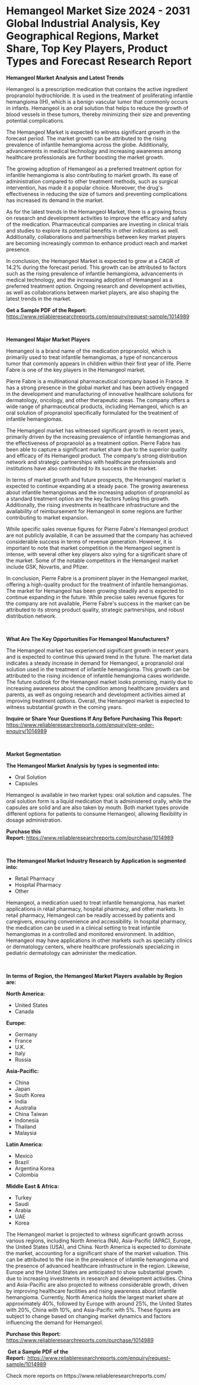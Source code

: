 <p><h1>Hemangeol Market Size 2024 - 2031 Global Industrial Analysis, Key Geographical Regions, Market Share, Top Key Players, Product Types and Forecast Research Report</h1></p><p><strong>Hemangeol Market Analysis and Latest Trends</strong></p>
<p><p>Hemangeol is a prescription medication that contains the active ingredient propranolol hydrochloride. It is used in the treatment of proliferating infantile hemangioma (IH), which is a benign vascular tumor that commonly occurs in infants. Hemangeol is an oral solution that helps to reduce the growth of blood vessels in these tumors, thereby minimizing their size and preventing potential complications.</p><p>The Hemangeol Market is expected to witness significant growth in the forecast period. The market growth can be attributed to the rising prevalence of infantile hemangioma across the globe. Additionally, advancements in medical technology and increasing awareness among healthcare professionals are further boosting the market growth.</p><p>The growing adoption of Hemangeol as a preferred treatment option for infantile hemangioma is also contributing to market growth. Its ease of administration compared to other treatment methods, such as surgical intervention, has made it a popular choice. Moreover, the drug's effectiveness in reducing the size of tumors and preventing complications has increased its demand in the market.</p><p>As for the latest trends in the Hemangeol Market, there is a growing focus on research and development activities to improve the efficacy and safety of the medication. Pharmaceutical companies are investing in clinical trials and studies to explore its potential benefits in other indications as well. Additionally, collaborations and partnerships between key market players are becoming increasingly common to enhance product reach and market presence.</p><p>In conclusion, the Hemangeol Market is expected to grow at a CAGR of 14.2% during the forecast period. This growth can be attributed to factors such as the rising prevalence of infantile hemangioma, advancements in medical technology, and the increasing adoption of Hemangeol as a preferred treatment option. Ongoing research and development activities, as well as collaborations between market players, are also shaping the latest trends in the market.</p></p>
<p><strong>Get a Sample PDF of the Report:&nbsp;</strong> <a href="https://www.reliableresearchreports.com/enquiry/request-sample/1014989">https://www.reliableresearchreports.com/enquiry/request-sample/1014989</a></p>
<p>&nbsp;</p>
<p><strong>Hemangeol Major Market Players</strong></p>
<p><p>Hemangeol is a brand name of the medication propranolol, which is primarily used to treat infantile hemangiomas, a type of noncancerous tumor that commonly appears in children within their first year of life. Pierre Fabre is one of the key players in the Hemangeol market.</p><p>Pierre Fabre is a multinational pharmaceutical company based in France. It has a strong presence in the global market and has been actively engaged in the development and manufacturing of innovative healthcare solutions for dermatology, oncology, and other therapeutic areas. The company offers a wide range of pharmaceutical products, including Hemangeol, which is an oral solution of propranolol specifically formulated for the treatment of infantile hemangiomas.</p><p>The Hemangeol market has witnessed significant growth in recent years, primarily driven by the increasing prevalence of infantile hemangiomas and the effectiveness of propranolol as a treatment option. Pierre Fabre has been able to capture a significant market share due to the superior quality and efficacy of its Hemangeol product. The company's strong distribution network and strategic partnerships with healthcare professionals and institutions have also contributed to its success in the market.</p><p>In terms of market growth and future prospects, the Hemangeol market is expected to continue expanding at a steady pace. The growing awareness about infantile hemangiomas and the increasing adoption of propranolol as a standard treatment option are the key factors fueling this growth. Additionally, the rising investments in healthcare infrastructure and the availability of reimbursement for Hemangeol in some regions are further contributing to market expansion.</p><p>While specific sales revenue figures for Pierre Fabre's Hemangeol product are not publicly available, it can be assumed that the company has achieved considerable success in terms of revenue generation. However, it is important to note that market competition in the Hemangeol segment is intense, with several other key players also vying for a significant share of the market. Some of the notable competitors in the Hemangeol market include GSK, Novartis, and Pfizer.</p><p>In conclusion, Pierre Fabre is a prominent player in the Hemangeol market, offering a high-quality product for the treatment of infantile hemangiomas. The market for Hemangeol has been growing steadily and is expected to continue expanding in the future. While precise sales revenue figures for the company are not available, Pierre Fabre's success in the market can be attributed to its strong product quality, strategic partnerships, and robust distribution network.</p></p>
<p>&nbsp;</p>
<p><strong>What Are The Key Opportunities For Hemangeol Manufacturers?</strong></p>
<p><p>The Hemangeol market has experienced significant growth in recent years and is expected to continue this upward trend in the future. The market data indicates a steady increase in demand for Hemangeol, a propranolol oral solution used in the treatment of infantile hemangioma. This growth can be attributed to the rising incidence of infantile hemangioma cases worldwide. The future outlook for the Hemangeol market looks promising, mainly due to increasing awareness about the condition among healthcare providers and parents, as well as ongoing research and development activities aimed at improving treatment options. Overall, the Hemangeol market is expected to witness substantial growth in the coming years.</p></p>
<p><strong>Inquire or Share Your Questions If Any Before Purchasing This Report:</strong> <a href="https://www.reliableresearchreports.com/enquiry/pre-order-enquiry/1014989">https://www.reliableresearchreports.com/enquiry/pre-order-enquiry/1014989</a></p>
<p>&nbsp;</p>
<p><strong>Market Segmentation</strong></p>
<p><strong>The Hemangeol Market Analysis by types is segmented into:</strong></p>
<p><ul><li>Oral Solution</li><li>Capsules</li></ul></p>
<p><p>Hemangeol is available in two market types: oral solution and capsules. The oral solution form is a liquid medication that is administered orally, while the capsules are solid and are also taken by mouth. Both market types provide different options for patients to consume Hemangeol, allowing flexibility in dosage administration.</p></p>
<p><strong>Purchase this Report:&nbsp;</strong><a href="https://www.reliableresearchreports.com/purchase/1014989">https://www.reliableresearchreports.com/purchase/1014989</a></p>
<p>&nbsp;</p>
<p><strong>The Hemangeol Market Industry Research by Application is segmented into:</strong></p>
<p><ul><li>Retail Pharmacy</li><li>Hospital Pharmacy</li><li>Other</li></ul></p>
<p><p>Hemangeol, a medication used to treat infantile hemangioma, has market applications in retail pharmacy, hospital pharmacy, and other markets. In retail pharmacy, Hemangeol can be readily accessed by patients and caregivers, ensuring convenience and accessibility. In hospital pharmacy, the medication can be used in a clinical setting to treat infantile hemangiomas in a controlled and monitored environment. In addition, Hemangeol may have applications in other markets such as specialty clinics or dermatology centers, where healthcare professionals specializing in pediatric dermatology can administer the medication.</p></p>
<p>&nbsp;</p>
<p><strong>In terms of Region, the Hemangeol Market Players available by Region are:</strong></p>
<p>
    <p> <strong> North America: </strong>
        <ul>
            <li>United States</li>
            <li>Canada</li>
        </ul>
        </p> 
    <p> <strong> Europe: </strong>
        <ul>
            <li>Germany</li>
            <li>France</li>
            <li>U.K.</li>
            <li>Italy</li>
            <li>Russia</li>
        </ul>
        </p> 
    <p> <strong> Asia-Pacific: </strong>
        <ul>
            <li>China</li>
            <li>Japan</li>
            <li>South Korea</li>
            <li>India</li>
            <li>Australia</li>
            <li>China Taiwan</li>
            <li>Indonesia</li>
            <li>Thailand</li>
            <li>Malaysia</li>
        </ul>
        </p> 
    <p> <strong> Latin America: </strong>
        <ul>
            <li>Mexico</li>
            <li>Brazil</li>
            <li>Argentina Korea</li>
            <li>Colombia</li>
        </ul>
        </p> 
    <p> <strong> Middle East & Africa: </strong>
        <ul>
            <li>Turkey</li>
            <li>Saudi</li>
            <li>Arabia</li>
            <li>UAE</li>
            <li>Korea</li>
        </ul>
    </p>
    </p>
<p><p>The Hemangeol market is projected to witness significant growth across various regions, including North America (NA), Asia-Pacific (APAC), Europe, the United States (USA), and China. North America is expected to dominate the market, accounting for a significant share of the market valuation. This can be attributed to the rise in the prevalence of infantile hemangioma and the presence of advanced healthcare infrastructure in the region. Likewise, Europe and the United States are anticipated to show substantial growth due to increasing investments in research and development activities. China and Asia-Pacific are also projected to witness considerable growth, driven by improving healthcare facilities and rising awareness about infantile hemangioma. Currently, North America holds the largest market share at approximately 40%, followed by Europe with around 25%, the United States with 20%, China with 10%, and Asia-Pacific with 5%. These figures are subject to change based on changing market dynamics and factors influencing the demand for Hemangeol.</p></p>
<p><strong>Purchase this Report: </strong><a href="https://www.reliableresearchreports.com/purchase/1014989">https://www.reliableresearchreports.com/purchase/1014989</a></p>
<p>&nbsp;<strong>Get a Sample PDF of the Report:&nbsp;&nbsp;</strong><a href="https://www.reliableresearchreports.com/enquiry/request-sample/1014989">https://www.reliableresearchreports.com/enquiry/request-sample/1014989</a></p>
<p><strong></strong></p>
<p>Check more reports on https://www.reliableresearchreports.com/</p>